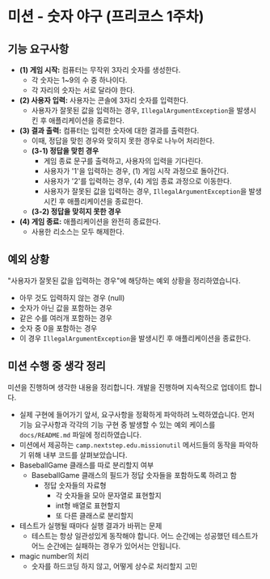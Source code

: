 # 미션 - 숫자 야구 (프리코스 1주차)
## 기능 요구사항

- **(1) 게임 시작:** 컴퓨터는 무작위 3자리 숫자를 생성한다.
  - 각 숫자는 1~9의 수 중 하나이다.
  - 각 자리의 숫자는 서로 달라야 한다.
- **(2) 사용자 입력:** 사용자는 콘솔에 3자리 숫자를 입력한다.
  - 사용자가 잘못된 값을 입력하는 경우, `IllegalArgumentException`을 발생시킨 후 애플리케이션을 종료한다.
- **(3) 결과 출력:** 컴퓨터는 입력한 숫자에 대한 결과를 출력한다.
  - 이때, 정답을 맞힌 경우와 맞히지 못한 경우로 나누어 처리한다.
  - **(3-1) 정답을 맞힌 경우**
    - 게임 종료 문구를 출력하고, 사용자의 입력을 기다린다.
    - 사용자가 '1'을 입력하는 경우, (1) 게임 시작 과정으로 돌아간다.
    - 사용자가 '2'를 입력하는 경우, (4) 게임 종료 과정으로 이동한다.
    - 사용자가 잘못된 값을 입력하는 경우, `IllegalArgumentException`을 발생시킨 후 애플리케이션을 종료한다. 
  - **(3-2) 정답을 맞히지 못한 경우**
- **(4) 게임 종료:** 애플리케이션을 완전히 종료한다.
  - 사용한 리소스는 모두 해제한다.

## 예외 상황
"사용자가 잘못된 값을 입력하는 경우"에 해당하는 예외 상황을 정리하였습니다.
  - 아무 것도 입력하지 않는 경우 (null)
  - 숫자가 아닌 값을 포함하는 경우
  - 같은 수를 여러개 포함하는 경우
  - 숫자 중 0을 포함하는 경우
  - 이 경우 `IllegalArgumentException`을 발생시킨 후 애플리케이션을 종료한다.

## 미션 수행 중 생각 정리

미션을 진행하며 생각한 내용을 정리합니다. 개발을 진행하며 지속적으로 업데이트 합니다.
- 실제 구현에 들어가기 앞서, 요구사항을 정확하게 파악하려 노력하였습니다. 먼저 기능 요구사항과 각각의 기능 구현 중 발생할 수 있는 예외 케이스를 `docs/README.md` 파일에 정리하였습니다.
- 미션에서 제공하는 `camp.nextstep.edu.missionutil` 메서드들의 동작을 파악하기 위해 내부 코드를 살펴보았습니다.
- BaseballGame 클래스를 따로 분리할지 여부
  - BaseballGame 클래스의 필드가 정답 숫자들을 포함하도록 하려고 함
    - 정답 숫자들의 자료형
      - 각 숫자들을 모아 문자열로 표현할지
      - int형 배열로 표현할지
      - 또 다른 클래스로 분리할지
- 테스트가 실행될 때마다 실행 결과가 바뀌는 문제
  - 테스트는 항상 일관성있게 동작해야 합니다. 어느 순간에는 성공했던 테스트가 어느 순간에는 실패하는 경우가 있어서는 안됩니다.
- magic number의 처리
  - 숫자를 하드코딩 하지 않고, 어떻게 상수로 처리할지 고민